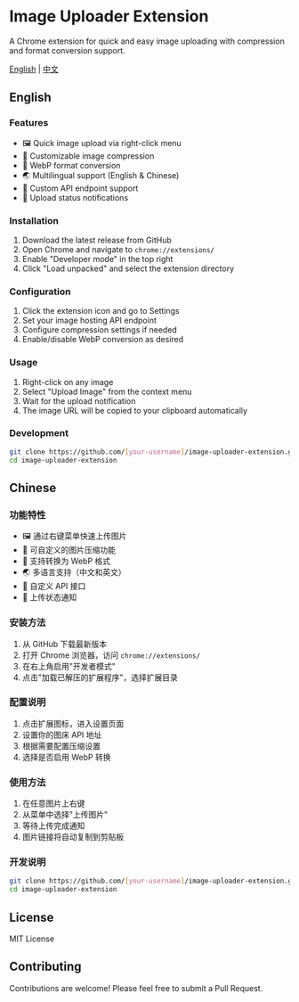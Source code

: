 # Image Uploader Extension

A Chrome extension for quick and easy image uploading with compression and format conversion support.

[English](#english) | [中文](#chinese)

## English

### Features

- 🖼 Quick image upload via right-click menu
- 🔧 Customizable image compression
- 🔄 WebP format conversion
- 🌏 Multilingual support (English & Chinese)
- 🎯 Custom API endpoint support
- 📢 Upload status notifications

### Installation

1. Download the latest release from GitHub
2. Open Chrome and navigate to `chrome://extensions/`
3. Enable "Developer mode" in the top right
4. Click "Load unpacked" and select the extension directory

### Configuration

1. Click the extension icon and go to Settings
2. Set your image hosting API endpoint
3. Configure compression settings if needed
4. Enable/disable WebP conversion as desired

### Usage

1. Right-click on any image
2. Select "Upload Image" from the context menu
3. Wait for the upload notification
4. The image URL will be copied to your clipboard automatically

### Development

```bash
git clone https://github.com/[your-username]/image-uploader-extension.git
cd image-uploader-extension
```

## Chinese

### 功能特性

- 🖼 通过右键菜单快速上传图片
- 🔧 可自定义的图片压缩功能
- 🔄 支持转换为 WebP 格式
- 🌏 多语言支持（中文和英文）
- 🎯 自定义 API 接口
- 📢 上传状态通知

### 安装方法

1. 从 GitHub 下载最新版本
2. 打开 Chrome 浏览器，访问 `chrome://extensions/`
3. 在右上角启用"开发者模式"
4. 点击"加载已解压的扩展程序"，选择扩展目录

### 配置说明

1. 点击扩展图标，进入设置页面
2. 设置你的图床 API 地址
3. 根据需要配置压缩设置
4. 选择是否启用 WebP 转换

### 使用方法

1. 在任意图片上右键
2. 从菜单中选择"上传图片"
3. 等待上传完成通知
4. 图片链接将自动复制到剪贴板

### 开发说明

```bash
git clone https://github.com/[your-username]/image-uploader-extension.git
cd image-uploader-extension
```

## License

MIT License

## Contributing

Contributions are welcome! Please feel free to submit a Pull Request.
